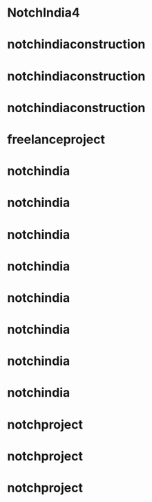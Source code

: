 
# NotchIndia4
# notchindiaconstruction
# notchindiaconstruction
# notchindiaconstruction
# freelanceproject
# notchindia
# notchindia
# notchindia
# notchindia
# notchindia
# notchindia
# notchindia
# notchindia
# notchproject
# notchproject
# notchproject
